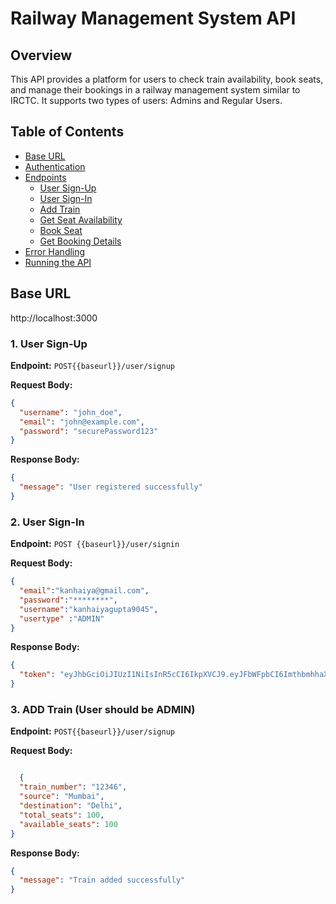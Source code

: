 # Railway Management System API

## Overview

This API provides a platform for users to check train availability, book seats, and manage their bookings in a railway management system similar to IRCTC. It supports two types of users: Admins and Regular Users.

## Table of Contents

- [Base URL](#base-url)
- [Authentication](#authentication)
- [Endpoints](#endpoints)
  - [User Sign-Up](#user-sign-up)
  - [User Sign-In](#user-sign-in)
  - [Add Train](#add-train)
  - [Get Seat Availability](#get-seat-availability)
  - [Book Seat](#book-seat)
  - [Get Booking Details](#get-booking-details)
- [Error Handling](#error-handling)
- [Running the API](#running-the-api)

## Base URL
http://localhost:3000

### 1. User Sign-Up

**Endpoint:** `POST{{baseurl}}/user/signup`  

**Request Body:**
```json
{
  "username": "john_doe",
  "email": "john@example.com",
  "password": "securePassword123"
}
```

**Response Body:**
```json
{
  "message": "User registered successfully"
}
```

### 2. User Sign-In

**Endpoint:** `POST {{baseurl}}/user/signin`  

**Request Body:**
```json
{
  "email":"kanhaiya@gmail.com",
  "password":"********",
  "username":"kanhaiyagupta9045",
  "usertype" :"ADMIN"
}
```

**Response Body:**
```json
{
  "token": "eyJhbGciOiJIUzI1NiIsInR5cCI6IkpXVCJ9.eyJFbWFpbCI6ImthbmhhaXlhcmF1bml5YXJAZ21haWwuY29tIiwiZXhwIjoxNzI3NTg4MTE2fQ.uBoGPnJyZfOhdvf1irqyG6G9GXRxaJaSBH7L3V07YEc"
}
```


### 3. ADD Train (User should be ADMIN)

**Endpoint:** `POST{{baseurl}}/user/signup`  

**Request Body:**
```json

  {
  "train_number": "12346",
  "source": "Mumbai",
  "destination": "Delhi",
  "total_seats": 100,
  "available_seats": 100
}
```

**Response Body:**
```json
{
  "message": "Train added successfully"
}
```




